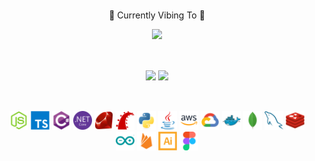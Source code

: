 

<!--
**JinBean/JinBean** is a ✨ _special_ ✨ repository because its `README.md` (this file) appears on your GitHub profile.

Here are some ideas to get you started:

- 🔭 I’m currently working on ...
- 🌱 I’m currently learning ...
- 👯 I’m looking to collaborate on ...
- 🤔 I’m looking for help with ...
- 💬 Ask me about ...
- 📫 How to reach me: ...
- 😄 Pronouns: ...
- ⚡ Fun fact: ...
-->

<div align="center">
  <h2></h2>
  </br>
  <p>🎵 Currently Vibing To 🎵</p>
  <img height=120 src="https://novatorem-a09y08ca4-jinbean.vercel.app/api/spotify/?background_color=242533&border_color=ffffff"/>
</div>


<div align="center">
  <h2></h2>
  </br>
  <span float="left">
    <picture>
      <img height="180" src="https://github-readme-stats.vercel.app/api/top-langs/?username=JinBean&theme=radical&count_private=true&langs_count=8&layout=compact&hide=c%2B%2B,SCSS,Tcl,CSS,HTML,Powershell&exclude_repo=Unity-Bluetooth-IOS"/>
    </picture>
  </span>
  <span float="right">
    <picture>
      <img height="180" src="https://github-readme-stats.vercel.app/api?username=JinBean&theme=radical&show_icons=true&include_all_commits=true&count_private=true&custom_title=Github%20Stats" />
    </picture>
  </span>
</div>

</br>




<h2></h2>
<p align="center">
<picture>
  <img src="https://raw.githubusercontent.com/devicons/devicon/master/icons/nodejs/nodejs-original.svg" alt="angular-js" width="30" height="30" />
</picture>
<picture>
  <img src="https://raw.githubusercontent.com/devicons/devicon/master/icons/typescript/typescript-original.svg" alt="typescript" width="30" height="30" />
</picture>
<picture>
  <img src="https://raw.githubusercontent.com/devicons/devicon/master/icons/csharp/csharp-original.svg" alt="bootstrap" width="30" height="30" />
</picture>
<picture>
  <img src="https://raw.githubusercontent.com/devicons/devicon/master/icons/dotnetcore/dotnetcore-original.svg" alt=".NET" width="30" height="30" />
</picture>
<picture>
  <img src="https://raw.githubusercontent.com/devicons/devicon/master/icons/ruby/ruby-original.svg" alt="travis" width="30" height="30" />
</picture>
<picture>
  <img src="https://raw.githubusercontent.com/devicons/devicon/master/icons/rails/rails-plain.svg" alt="travis" width="30" height="30" />
</picture>
<picture>
  <img src="https://raw.githubusercontent.com/devicons/devicon/master/icons/python/python-original.svg" alt="python" width="30" height="30" />
</picture>
<picture>
  <img src="https://raw.githubusercontent.com/devicons/devicon/master/icons/java/java-original.svg" alt="java" width="30" height="30" />
</picture>
<picture>
  <img src="https://raw.githubusercontent.com/github/explore/80688e429a7d4ef2fca1e82350fe8e3517d3494d/topics/aws/aws.png" alt="aws" width="30" height="30" />
</picture>
<picture>
  <img src="https://raw.githubusercontent.com/devicons/devicon/master/icons/googlecloud/googlecloud-original.svg" alt="Docker" width="30" height="30" />
</picture>
<picture>
  <img src="https://raw.githubusercontent.com/devicons/devicon/master/icons/docker/docker-original.svg" alt="Docker" width="30" height="30" />
</picture>
<picture>
  <img src="https://raw.githubusercontent.com/devicons/devicon/master/icons/mongodb/mongodb-original.svg" alt="mongodb" width="30" height="30" />
</picture>
<picture>
  <img src="https://raw.githubusercontent.com/devicons/devicon/master/icons/mysql/mysql-original.svg" alt="mysql" width="30" height="30" />
</picture>
<picture>
  <img src="https://raw.githubusercontent.com/devicons/devicon/master/icons/redis/redis-original.svg" alt="redis" width="30" height="30" />
</picture>
<picture>
  <img src="https://raw.githubusercontent.com/devicons/devicon/master/icons/arduino/arduino-original.svg" alt="vue" width="30" height="30" />
</picture>
<picture>
  <img src="https://raw.githubusercontent.com/devicons/devicon/master/icons/firebase/firebase-plain.svg" alt="vue" width="30" height="30" />
</picture>
<picture>
  <img src="https://raw.githubusercontent.com/devicons/devicon/master/icons/illustrator/illustrator-line.svg" alt="heroku" width="30" height="30" />
</picture>
<picture>
  <img src="https://raw.githubusercontent.com/devicons/devicon/master/icons/figma/figma-original.svg" alt="travis" width="30" height="30" />
</picture>
</p>
